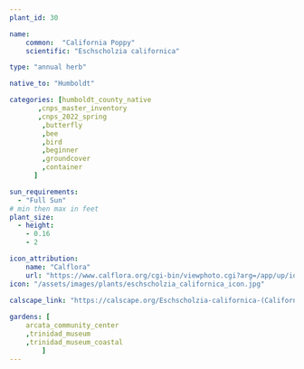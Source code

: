 ```yaml
---
plant_id: 30

name: 
    common:  "California Poppy"  
    scientific: "Eschscholzia californica" 

type: "annual herb"

native_to: "Humboldt"

categories: [humboldt_county_native
       ,cnps_master_inventory
       ,cnps_2022_spring
        ,butterfly
        ,bee
        ,bird
        ,beginner
        ,groundcover
        ,container
      ]

sun_requirements:
  - "Full Sun"
# min then max in feet
plant_size:
  - height: 
    - 0.16
    - 2

icon_attribution: 
    name: "Calflora"
    url: "https://www.calflora.org/cgi-bin/viewphoto.cgi?arg=/app/up/io/98/io29688-2.jpg" 
icon: "/assets/images/plants/eschscholzia_californica_icon.jpg"
 
calscape_link: "https://calscape.org/Eschscholzia-californica-(California-Poppy)"

gardens: [ 
    arcata_community_center
    ,trinidad_museum
    ,trinidad_museum_coastal
        ]
---
```



